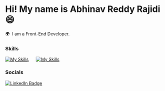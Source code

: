 Hi! My name is Abhinav Reddy Rajidi 😄
========================================================================================================================================

🌍  I am a Front-End Developer.
<br/>

### Skills

[![My Skills](https://skillicons.dev/icons?i=html,css)](https://skillicons.dev) &nbsp;&nbsp;&nbsp;&nbsp;&nbsp;[![My Skills](https://skillicons.dev/icons?i=figma)](https://skillicons.dev)
<br/>

### Socials

<div id="badges">
  <a href="https://www.linkedin.com/in/abhinavreddy-rajidi-988633280/">
    <img src="https://img.shields.io/badge/LinkedIn-blue?style=for-the-badge&logo=linkedin&logoColor=white" alt="LinkedIn Badge"/>
  </a>
</div>
